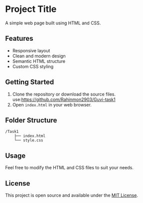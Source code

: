 # Project Title

A simple web page built using HTML and CSS.

## Features

- Responsive layout
- Clean and modern design
- Semantic HTML structure
- Custom CSS styling

## Getting Started

1. Clone the repository or download the source files.
use:https://github.com/Rahinmon2903/Guvi-task1
2. Open `index.html` in your web browser.

## Folder Structure

```
/Task1
    ├── index.html
    └── style.css
```

## Usage

Feel free to modify the HTML and CSS files to suit your needs.

## License

This project is open source and available under the [MIT License](LICENSE).